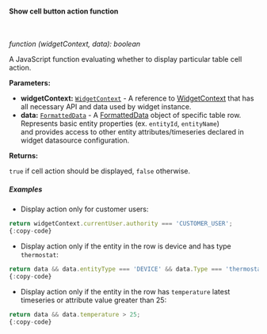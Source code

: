 #### Show cell button action function

<div class="divider"></div>
<br/>

*function (widgetContext, data): boolean*

A JavaScript function evaluating whether to display particular table cell action.

**Parameters:**

<ul>
  <li><b>widgetContext:</b> <code><a href="https://github.com/echoiot/echoiot/blob/5bb6403407aa4898084832d6698aa9ea6d484889/ui-ngx/src/app/modules/home/models/widget-component.models.ts#L107" target="_blank">WidgetContext</a></code> - A reference to <a href="https://github.com/echoiot/echoiot/blob/5bb6403407aa4898084832d6698aa9ea6d484889/ui-ngx/src/app/modules/home/models/widget-component.models.ts#L107" target="_blank">WidgetContext</a> that has all necessary API
          and data used by widget instance.
  </li>
  <li><b>data:</b> <code><a href="https://github.com/echoiot/echoiot/blob/5bb6403407aa4898084832d6698aa9ea6d484889/ui-ngx/src/app/modules/home/components/widget/lib/maps/map-models.ts#L108" target="_blank">FormattedData</a></code> - A <a href="https://github.com/echoiot/echoiot/blob/5bb6403407aa4898084832d6698aa9ea6d484889/ui-ngx/src/app/modules/home/components/widget/lib/maps/map-models.ts#L108" target="_blank">FormattedData</a> object of specific table row.<br/>
     Represents basic entity properties (ex. <code>entityId</code>, <code>entityName</code>)<br/>and provides access to other entity attributes/timeseries declared in widget datasource configuration.
  </li>
</ul>

**Returns:**

`true` if cell action should be displayed, `false` otherwise.

<div class="divider"></div>

##### Examples

* Display action only for customer users:

```javascript
return widgetContext.currentUser.authority === 'CUSTOMER_USER';
{:copy-code}
```

* Display action only if the entity in the row is device and has type `thermostat`:

```javascript
return data && data.entityType === 'DEVICE' && data.Type === 'thermostat';
{:copy-code}
```

* Display action only if the entity in the row has `temperature` latest timeseries or attribute value greater than 25:

```javascript
return data && data.temperature > 25;
{:copy-code}
```
